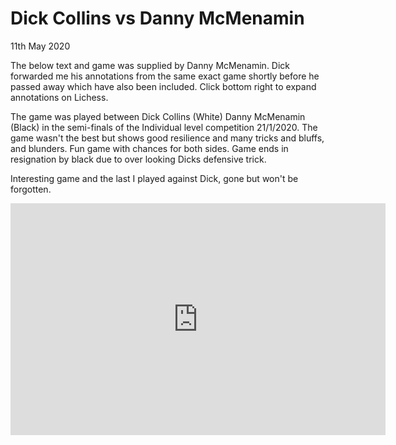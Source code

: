 # Dick Collins vs Danny McMenamin
11th May 2020

The below text and game was supplied by Danny McMenamin. Dick forwarded me his annotations from the same exact game shortly before he passed away which have also been included. Click bottom right to expand annotations on Lichess.

The game was played between Dick Collins (White) Danny McMenamin (Black) in the semi-finals of the Individual level competition 21/1/2020. The game wasn't the best but shows good resilience and many tricks and bluffs, and blunders. Fun game with chances for both sides. Game ends in resignation by black due to over looking Dicks defensive trick.

Interesting game and the last I played against Dick, gone but won't be forgotten.

<center>
  <iframe width=600 height=371 src="https://lichess.org/study/embed/SNr5GtWz/gsGj8Q5a" frameborder=0></iframe>
</center>